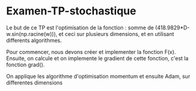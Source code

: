 # Examen-TP-stochastique

Le but de ce TP est l'optimisation de la fonction : somme de (418.9829*D-w.sin(np.racine(w))), et ceci sur plusieurs dimensions, et en utilisant differents algorithmes. 

Pour commencer, nous devons créer et implementer la fonction F(x). 
Ensuite, on calcule et on implemente le gradient de cette fonction, c'est la fonction grad(). 

On applique les algorithme d'optimisation momentum et ensuite Adam, sur differentes dimensions 
